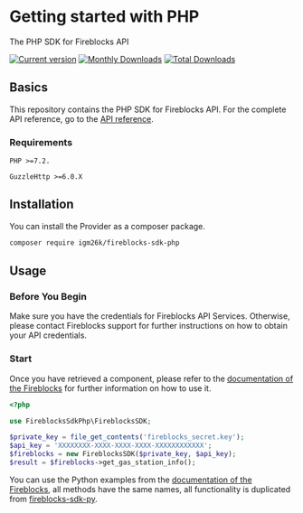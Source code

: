 # Getting started with PHP

The PHP SDK for Fireblocks API

[![Current version](https://img.shields.io/packagist/v/d-andreevich/fireblocks-sdk-php.svg?logo=composer)](https://packagist.org/packages/d-andreevich/fireblocks-sdk-php)
[![Monthly Downloads](https://img.shields.io/packagist/dm/d-andreevich/fireblocks-sdk-php.svg)](https://packagist.org/packages/d-andreevich/fireblocks-sdk-php/stats)
[![Total Downloads](https://img.shields.io/packagist/dt/d-andreevich/fireblocks-sdk-php.svg)](https://packagist.org/packages/d-andreevich/fireblocks-sdk-php/stats)

## Basics
This repository contains the PHP SDK for Fireblocks API.
For the complete API reference, go to the [API reference](https://docs.fireblocks.com/api).


### Requirements
`PHP >=7.2.`

`GuzzleHttp >=6.0.X`

## Installation

You can install the Provider as a composer package.

```bash
composer require igm26k/fireblocks-sdk-php
```

## Usage
### Before You Begin
Make sure you have the credentials for Fireblocks API Services. Otherwise, please contact Fireblocks support for further instructions on how to obtain your API credentials.

### Start
Once you have retrieved a component, please refer to the [documentation of the Fireblocks](https://docs.fireblocks.com/api/?python#introduction)
for further information on how to use it.


```php
<?php

use FireblocksSdkPhp\FireblocksSDK;

$private_key = file_get_contents('fireblocks_secret.key');
$api_key = 'XXXXXXXX-XXXX-XXXX-XXXX-XXXXXXXXXXXX';
$fireblocks = new FireblocksSDK($private_key, $api_key);
$result = $fireblocks->get_gas_station_info();
```

You can use the Python examples from the [documentation of the Fireblocks](https://docs.fireblocks.com/api/?python#introduction), all methods have the same names, all functionality is duplicated from [fireblocks-sdk-py](https://github.com/fireblocks/fireblocks-sdk-py).